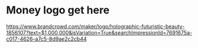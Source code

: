 # Money logo get here

https://www.brandcrowd.com/maker/logo/holographic-futuristic-beauty-1856107?text=$1,000,000&isVariation=True&searchImpressionId=7691675a-c017-4626-a7c5-8d9ae2c2cb44